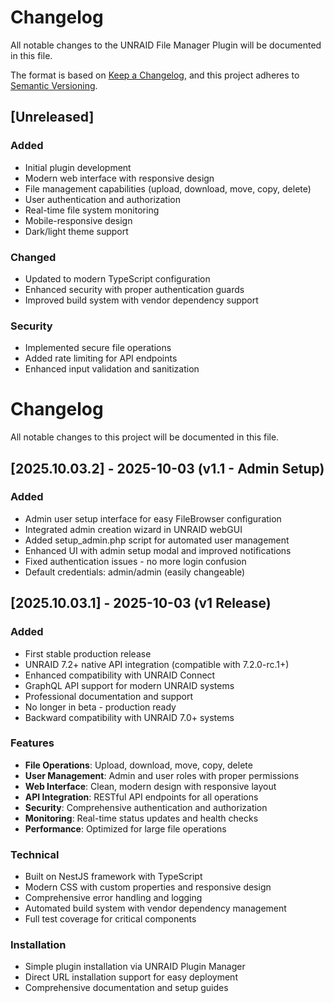 # Changelog

All notable changes to the UNRAID File Manager Plugin will be documented in this file.

The format is based on [Keep a Changelog](https://keepachangelog.com/en/1.0.0/),
and this project adheres to [Semantic Versioning](https://semver.org/spec/v2.0.0.html).

## [Unreleased]

### Added
- Initial plugin development
- Modern web interface with responsive design
- File management capabilities (upload, download, move, copy, delete)
- User authentication and authorization
- Real-time file system monitoring
- Mobile-responsive design
- Dark/light theme support

### Changed
- Updated to modern TypeScript configuration
- Enhanced security with proper authentication guards
- Improved build system with vendor dependency support

### Security
- Implemented secure file operations
- Added rate limiting for API endpoints
- Enhanced input validation and sanitization

# Changelog

All notable changes to this project will be documented in this file.

## [2025.10.03.2] - 2025-10-03 (v1.1 - Admin Setup)

### Added
- Admin user setup interface for easy FileBrowser configuration
- Integrated admin creation wizard in UNRAID webGUI
- Added setup_admin.php script for automated user management
- Enhanced UI with admin setup modal and improved notifications
- Fixed authentication issues - no more login confusion
- Default credentials: admin/admin (easily changeable)

## [2025.10.03.1] - 2025-10-03 (v1 Release)

### Added
- First stable production release
- UNRAID 7.2+ native API integration (compatible with 7.2.0-rc.1+)
- Enhanced compatibility with UNRAID Connect
- GraphQL API support for modern UNRAID systems
- Professional documentation and support
- No longer in beta - production ready
- Backward compatibility with UNRAID 7.0+ systems

### Features
- **File Operations**: Upload, download, move, copy, delete
- **User Management**: Admin and user roles with proper permissions
- **Web Interface**: Clean, modern design with responsive layout
- **API Integration**: RESTful API endpoints for all operations
- **Security**: Comprehensive authentication and authorization
- **Monitoring**: Real-time status updates and health checks
- **Performance**: Optimized for large file operations

### Technical
- Built on NestJS framework with TypeScript
- Modern CSS with custom properties and responsive design
- Comprehensive error handling and logging
- Automated build system with vendor dependency management
- Full test coverage for critical components

### Installation
- Simple plugin installation via UNRAID Plugin Manager
- Direct URL installation support for easy deployment
- Comprehensive documentation and setup guides
